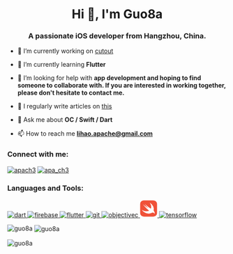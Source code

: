 <h1 align="center">Hi 👋, I'm Guo8a</h1>
<h3 align="center">A passionate iOS developer from Hangzhou, China.</h3>

- 🔭 I’m currently working on [cutout](https://www.cutout.pro/)

- 🌱 I’m currently learning **Flutter**

- 🤝 I’m looking for help with **app development and hoping to find someone to collaborate with. If you are interested in working together, please don't hesitate to contact me.**

- 📝 I regularly write articles on [this](https://juejin.cn/user/2946346894498312)

- 💬 Ask me about **OC / Swift / Dart**

- 📫 How to reach me **lihao.apache@gmail.com**

<h3 align="left">Connect with me:</h3>
<p align="left">
<a href="https://stackoverflow.com/users/12563442" target="blank"><img align="center" src="https://raw.githubusercontent.com/rahuldkjain/github-profile-readme-generator/master/src/images/icons/Social/stack-overflow.svg" alt="apach3" height="30" width="40" /></a>
<a href="https://instagram.com/apa_ch3" target="blank"><img align="center" src="https://raw.githubusercontent.com/rahuldkjain/github-profile-readme-generator/master/src/images/icons/Social/instagram.svg" alt="apa_ch3" height="30" width="40" /></a>
</p>

<h3 align="left">Languages and Tools:</h3>
<p align="left"> <a href="https://dart.dev" target="_blank" rel="noreferrer"> <img src="https://www.vectorlogo.zone/logos/dartlang/dartlang-icon.svg" alt="dart" width="40" height="40"/> </a> <a href="https://firebase.google.com/" target="_blank" rel="noreferrer"> <img src="https://www.vectorlogo.zone/logos/firebase/firebase-icon.svg" alt="firebase" width="40" height="40"/> </a> <a href="https://flutter.dev" target="_blank" rel="noreferrer"> <img src="https://www.vectorlogo.zone/logos/flutterio/flutterio-icon.svg" alt="flutter" width="40" height="40"/> </a> <a href="https://git-scm.com/" target="_blank" rel="noreferrer"> <img src="https://www.vectorlogo.zone/logos/git-scm/git-scm-icon.svg" alt="git" width="40" height="40"/> </a> <a href="https://developer.apple.com/library/archive/documentation/Cocoa/Conceptual/ProgrammingWithObjectiveC/Introduction/Introduction.html" target="_blank" rel="noreferrer"> <img src="https://www.vectorlogo.zone/logos/apple_objectivec/apple_objectivec-icon.svg" alt="objectivec" width="40" height="40"/> </a> <a href="https://developer.apple.com/swift/" target="_blank" rel="noreferrer"> <img src="https://raw.githubusercontent.com/devicons/devicon/master/icons/swift/swift-original.svg" alt="swift" width="40" height="40"/> </a> <a href="https://www.tensorflow.org" target="_blank" rel="noreferrer"> <img src="https://www.vectorlogo.zone/logos/tensorflow/tensorflow-icon.svg" alt="tensorflow" width="40" height="40"/> </a> </p>

<p><img align="left" src="https://github-readme-stats.vercel.app/api/top-langs?username=guo8a&show_icons=true&locale=en&layout=compact" alt="guo8a" /></p>

<p>&nbsp;<img align="center" src="https://github-readme-stats.vercel.app/api?username=guo8a&show_icons=true&locale=en" alt="guo8a" /></p>

<p><img align="center" src="https://github-readme-streak-stats.herokuapp.com/?user=guo8a&" alt="guo8a" /></p>
